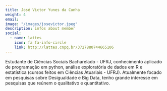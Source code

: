```yaml
---
title: José Victor Yunes da Cunha
weight: 4
email:
image: "/images/josevictor.jpeg"
description: infos about member
social:
  - name: lattes
    icon: fa fa-info-circle
    link: http://lattes.cnpq.br/3727880744665106
---
```


Estudante de Ciências Sociais Bacharelado - UFRJ, conhecimento aplicado de programação em python, análise exploratória de dados em R e estatística (cursos feitos em Ciências Atuariais - UFRJ). Atualmente focado em pesquisas sobre Desigualdade e Big Data, tenho grande interesse em pesquisas que reúnem o qualitativo e quantitativo.
